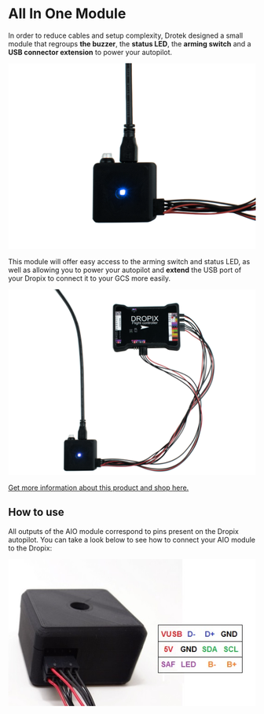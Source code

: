 # All In One Module

In order to reduce cables and setup complexity, Drotek designed a small module that regroups **the buzzer**, the **status LED**, the **arming switch** and a **USB connector extension** to power your autopilot.

![](../.gitbook/assets/all-in-one-for-dropipx-drotek.png)

This module will offer easy access to the arming switch and status LED, as well as allowing you to power your autopilot and **extend** the USB port of your Dropix to connect it to your GCS more easily.

![](../.gitbook/assets/dropix-drotek-all-in-one-module.png)

[Get more information about this product and shop here.](https://store.drotek.com/all-in-one-dropix)

## How to use

All outputs of the AIO module correspond to pins present on the Dropix autopilot. You can take a look below to see how to connect your AIO module to the Dropix:

![](../.gitbook/assets/led_dropix_4.jpg)

